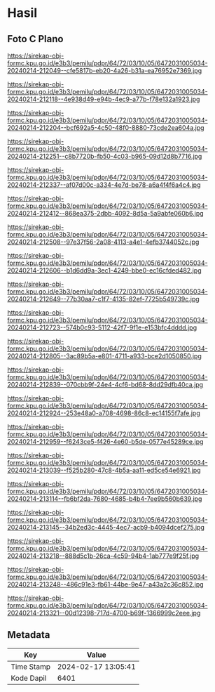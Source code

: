 # Hasil

## Foto C Plano

https://sirekap-obj-formc.kpu.go.id/e3b3/pemilu/pdpr/64/72/03/10/05/6472031005034-20240214-212049--cfe5817b-eb20-4a26-b31a-ea76952e7369.jpg

https://sirekap-obj-formc.kpu.go.id/e3b3/pemilu/pdpr/64/72/03/10/05/6472031005034-20240214-212118--4e938d49-e94b-4ec9-a77b-f78e132a1923.jpg

https://sirekap-obj-formc.kpu.go.id/e3b3/pemilu/pdpr/64/72/03/10/05/6472031005034-20240214-212204--bcf692a5-4c50-48f0-8880-73cde2ea604a.jpg

https://sirekap-obj-formc.kpu.go.id/e3b3/pemilu/pdpr/64/72/03/10/05/6472031005034-20240214-212251--c8b7720b-fb50-4c03-b965-09d12d8b7716.jpg

https://sirekap-obj-formc.kpu.go.id/e3b3/pemilu/pdpr/64/72/03/10/05/6472031005034-20240214-212337--af07d00c-a334-4e7d-be78-a6a4f4f6a4c4.jpg

https://sirekap-obj-formc.kpu.go.id/e3b3/pemilu/pdpr/64/72/03/10/05/6472031005034-20240214-212412--868ea375-2dbb-4092-8d5a-5a9abfe060b6.jpg

https://sirekap-obj-formc.kpu.go.id/e3b3/pemilu/pdpr/64/72/03/10/05/6472031005034-20240214-212508--97e37f56-2a08-4113-a4e1-4efb3744052c.jpg

https://sirekap-obj-formc.kpu.go.id/e3b3/pemilu/pdpr/64/72/03/10/05/6472031005034-20240214-212606--b1d6dd9a-3ec1-4249-bbe0-ec16cfded482.jpg

https://sirekap-obj-formc.kpu.go.id/e3b3/pemilu/pdpr/64/72/03/10/05/6472031005034-20240214-212649--77b30aa7-c1f7-4135-82ef-7725b549739c.jpg

https://sirekap-obj-formc.kpu.go.id/e3b3/pemilu/pdpr/64/72/03/10/05/6472031005034-20240214-212723--574b0c93-5112-42f7-9f1e-e153bfc4dddd.jpg

https://sirekap-obj-formc.kpu.go.id/e3b3/pemilu/pdpr/64/72/03/10/05/6472031005034-20240214-212805--3ac89b5a-e801-4711-a933-bce2d1050850.jpg

https://sirekap-obj-formc.kpu.go.id/e3b3/pemilu/pdpr/64/72/03/10/05/6472031005034-20240214-212839--070cbb9f-24e4-4cf6-bd68-8dd29dfb40ca.jpg

https://sirekap-obj-formc.kpu.go.id/e3b3/pemilu/pdpr/64/72/03/10/05/6472031005034-20240214-212924--253e48a0-a708-4698-86c8-ec14155f7afe.jpg

https://sirekap-obj-formc.kpu.go.id/e3b3/pemilu/pdpr/64/72/03/10/05/6472031005034-20240214-212959--f6243ce5-f426-4e60-b5de-0577e45289ce.jpg

https://sirekap-obj-formc.kpu.go.id/e3b3/pemilu/pdpr/64/72/03/10/05/6472031005034-20240214-213039--f525b280-47c8-4b5a-aa11-ed5ce54e6921.jpg

https://sirekap-obj-formc.kpu.go.id/e3b3/pemilu/pdpr/64/72/03/10/05/6472031005034-20240214-213114--fb6bf2da-7680-4685-b4b4-7ee9b560b639.jpg

https://sirekap-obj-formc.kpu.go.id/e3b3/pemilu/pdpr/64/72/03/10/05/6472031005034-20240214-213145--34b2ed3c-4445-4ec7-acb9-b4094dcef275.jpg

https://sirekap-obj-formc.kpu.go.id/e3b3/pemilu/pdpr/64/72/03/10/05/6472031005034-20240214-213218--888d5c1b-26ca-4c59-94b4-1ab777e9f25f.jpg

https://sirekap-obj-formc.kpu.go.id/e3b3/pemilu/pdpr/64/72/03/10/05/6472031005034-20240214-213248--486c91e3-fb61-44be-9e47-a43a2c36c852.jpg

https://sirekap-obj-formc.kpu.go.id/e3b3/pemilu/pdpr/64/72/03/10/05/6472031005034-20240214-213321--00d12398-717d-4700-b69f-1366999c2eee.jpg


## Metadata

| Key        | Value               |
| ---------- | ------------------- |
| Time Stamp | 2024-02-17 13:05:41 |
| Kode Dapil | 6401                |




